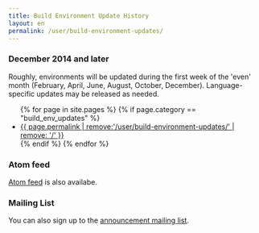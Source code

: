 ```yaml
---
title: Build Environment Update History
layout: en
permalink: /user/build-environment-updates/
---
```

### December 2014 and later

Roughly, environments will be updated during the first week of the 'even' month
(February, April, June, August, October, December).
Language-specific updates may be released as needed.

<ul class="list--blank">
{% for page in site.pages %}
{% if page.category == "build_env_updates" %}
	<li><a href="{{ page.permalink }}">{{ page.permalink | remove:'/user/build-environment-updates/' | remove: '/' }}</a></li>
{% endif %}
{% endfor %}
</ul>

### Atom feed
<a href="/feed.build-env-updates.xml">Atom feed</a> is also availabe.

### Mailing List
You can also sign up to the <a href="http://eepurl.com/9OCsP">announcement mailing list</a>.
